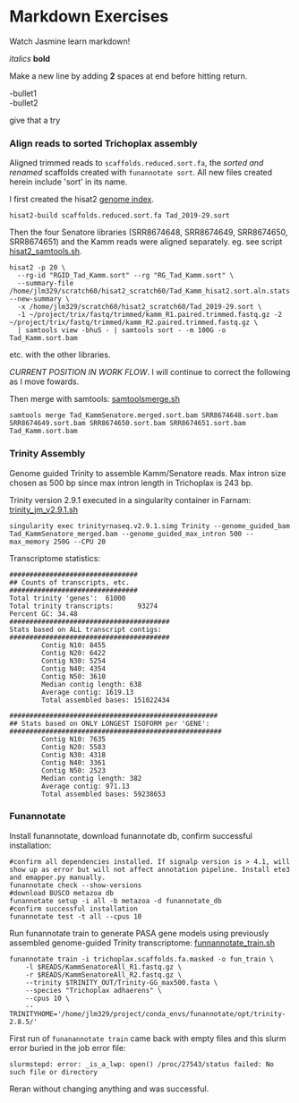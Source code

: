 Markdown Exercises
=========================
Watch Jasmine learn markdown!

*italics*
**bold**

Make a new line by adding **2** spaces at end before hitting return.

-bullet1  
-bullet2  


give that a try  



### Align reads to sorted Trichoplax assembly  
Aligned trimmed reads to ```scaffolds.reduced.sort.fa```, the _sorted and renamed_ scaffolds created with ```funannotate sort```. All new files created herein include 'sort' in its name.   

I first created the hisat2 [genome index](./hisat2_gen_index.sh).  
```  
hisat2-build scaffolds.reduced.sort.fa Tad_2019-29.sort  
```  
Then the four Senatore libraries (SRR8674648, SRR8674649, SRR8674650, SRR8674651) and the Kamm reads were aligned separately. eg. see script [hisat2_samtools.sh](./hisat2_samtools.sh).   

```   
hisat2 -p 20 \
  --rg-id "RGID_Tad_Kamm.sort" --rg "RG_Tad_Kamm.sort" \
  --summary-file /home/jlm329/scratch60/hisat2_scratch60/Tad_Kamm_hisat2.sort.aln.stats --new-summary \
  -x /home/jlm329/scratch60/hisat2_scratch60/Tad_2019-29.sort \
  -1 ~/project/trix/fastq/trimmed/kamm_R1.paired.trimmed.fastq.gz -2 ~/project/trix/fastq/trimmed/kamm_R2.paired.trimmed.fastq.gz \
  | samtools view -bhuS - | samtools sort - -m 100G -o Tad_Kamm.sort.bam  
```  
etc. with the other libraries.  

_CURRENT POSITION IN WORK FLOW_. I will continue to correct the following as I move fowards.  

Then merge with samtools: [samtoolsmerge.sh](./samtoolsmerge)  
```  
samtools merge Tad_KammSenatore.merged.sort.bam SRR8674648.sort.bam SRR8674649.sort.bam SRR8674650.sort.bam SRR8674651.sort.bam Tad_Kamm.sort.bam
```  

### Trinity Assembly  
Genome guided Trinity to assemble Kamm/Senatore reads. Max intron size chosen as 500 bp since max intron length in Trichoplax is 243 bp.    

Trinity version 2.9.1 executed in a singularity container in Farnam: [trinity_jm_v2.9.1.sh](./trinity_jm_v2.9.1)    
```  
singularity exec trinityrnaseq.v2.9.1.simg Trinity --genome_guided_bam Tad_KammSenatore_merged.bam --genome_guided_max_intron 500 --max_memory 250G --CPU 20  
```   

Transcriptome statistics:  
```  
################################
## Counts of transcripts, etc.
################################
Total trinity 'genes':  61000
Total trinity transcripts:      93274
Percent GC: 34.48
########################################
Stats based on ALL transcript contigs:
########################################
        Contig N10: 8455
        Contig N20: 6422
        Contig N30: 5254
        Contig N40: 4354
        Contig N50: 3610
        Median contig length: 638
        Average contig: 1619.13
        Total assembled bases: 151022434

####################################################
## Stats based on ONLY LONGEST ISOFORM per 'GENE':
#####################################################
        Contig N10: 7635
        Contig N20: 5583
        Contig N30: 4318
        Contig N40: 3361
        Contig N50: 2523
        Median contig length: 382
        Average contig: 971.13
        Total assembled bases: 59238653
``` 
### Funannotate  
Install funannotate, download funannotate db, confirm successful installation:  
```  
#confirm all dependencies installed. If signalp version is > 4.1, will show up as error but will not affect annotation pipeline. Install ete3 and emapper.py manually.  
funannotate check --show-versions  
#download BUSCO metazoa db
funannotate setup -i all -b metazoa -d funannotate_db  
#confirm successful installation  
funannotate test -t all --cpus 10  
```  
Run funannotate train to generate PASA gene models using previously assembled genome-guided Trinity transcriptome: [funnannotate_train.sh](./funannotate_train.sh)  
```  
funannotate train -i trichoplax.scaffolds.fa.masked -o fun_train \
    -l $READS/KammSenatoreAll_R1.fastq.gz \
    -r $READS/KammSenatoreAll_R2.fastq.gz \
    --trinity $TRINITY_OUT/Trinity-GG_max500.fasta \
    --species "Trichoplax adhaerens" \
    --cpus 10 \
    --TRINITYHOME='/home/jlm329/project/conda_envs/funannotate/opt/trinity-2.8.5/'
  ```  

First run of ```funanannotate train``` came back with empty files and this slurm error  buried in the job error file:    
```  
slurmstepd: error: _is_a_lwp: open() /proc/27543/status failed: No such file or directory  
```
Reran without changing anything and was successful.  



###